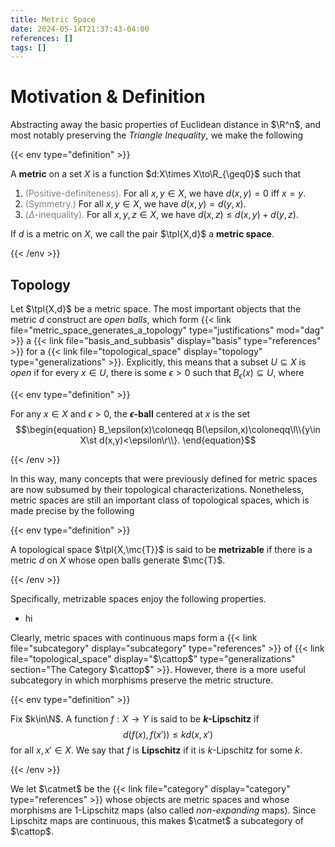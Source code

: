 ```yaml
---
title: Metric Space
date: 2024-05-14T21:37:43-04:00
references: []
tags: []
---
```


# Motivation & Definition

Abstracting away the basic properties of Euclidean distance in $\R^n$, and most notably preserving the *Triangle Inequality*, we make the following

{{< env type="definition" >}}

A **metric** on a set $X$ is a function $d:X\times X\to\R_{\geq0}$ such that
1. <span style="color:gray">(Positive-definiteness).</span> For all $x,y\in X$, we have $d(x,y)=0$ iff $x=y$.
2. <span style="color:gray">(Symmetry.)</span> For all $x,y\in X$, we have $d(x,y)=d(y,x)$.
3. <span style="color:gray">($\Delta$-inequality).</span> For all $x,y,z\in X$, we have $d(x,z)\leq d(x,y)+d(y,z)$.

If $d$ is a metric on $X$, we call the pair $\tpl{X,d}$ a **metric space**.

{{< /env >}}

## Topology

Let $\tpl{X,d}$ be a metric space. The most important objects that the metric $d$ construct are *open balls*, which form {{< link file="metric_space_generates_a_topology" type="justifications" mod="dag" >}} a {{< link file="basis_and_subbasis" display="basis" type="references" >}} for a {{< link file="topological_space" display="topology" type="generalizations" >}}. Explicitly, this means that a subset $U\subseteq X$ is *open* if for every $x\in U$, there is some $\epsilon>0$ such that $B_\epsilon(x)\subseteq U$, where

{{< env type="definition" >}}

For any $x\in X$ and $\epsilon>0$, the **$\epsilon$-ball** centered at $x$ is the set
$$\begin{equation}
    B_\epsilon(x)\coloneqq B(\epsilon,x)\coloneqq\l\\{y\in X\st d(x,y)<\epsilon\r\\}.
\end{equation}$$

{{< /env >}}

In this way, many concepts that were previously defined for metric spaces are now subsumed by their topological characterizations. Nonetheless, metric spaces are still an important class of topological spaces, which is made precise by the following

{{< env type="definition" >}}

A topological space $\tpl{X,\mc{T}}$ is said to be **metrizable** if there is a metric $d$ on $X$ whose open balls generate $\mc{T}$.

{{< /env >}}

Specifically, metrizable spaces enjoy the following properties.
* hi

Clearly, metric spaces with continuous maps form a {{< link file="subcategory" display="subcategory" type="references" >}} of {{< link file="topological_space" display="$\cattop$" type="generalizations" section="The Category $\cattop$" >}}. However, there is a more useful subcategory in which morphisms preserve the metric structure.

{{< env type="definition" >}}

Fix $k\in\N$. A function $f:X\to Y$ is said to be **$k$-Lipschitz** if
$$\begin{equation}
    d(f(x),f(x'))\leq kd(x,x')
\end{equation}$$
for all $x,x'\in X$. We say that $f$ is **Lipschitz** if it is $k$-Lipschitz for some $k$.

{{< /env >}}

We let $\catmet$ be the {{< link file="category" display="category" type="references" >}} whose objects are metric spaces and whose morphisms are $1$-Lipschitz maps (also called *non-expanding* maps). Since Lipschitz maps are continuous, this makes $\catmet$ a subcategory of $\cattop$.
